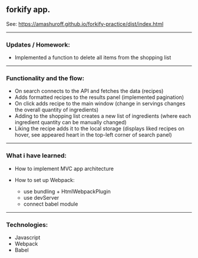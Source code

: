 ## forkify app.

See: https://amashuroff.github.io/forkify-practice/dist/index.html
___

###  Updates / Homework:

* Implemented a function to delete all items from the shopping list

___

### Functionality and the flow:
* On search connects to the API and fetches the data (recipes)
* Adds formatted recipes to the results panel (implemented pagination)
* On click adds recipe to the main window (change in servings changes the overall quantity of ingredients)
* Adding to the shopping list creates a new list of ingredients (where each ingredient quantity can be manually changed)
* Liking the recipe adds it to the local storage (displays liked recipes on hover, see appeared heart in the top-left corner of search panel)
___

###  What i have learned:

* How to implement MVC app architecture

* How to set up Webpack:
  - use bundling + HtmlWebpackPlugin
  - use devServer
  - connect babel module
___

### Technologies:
* Javascript
* Webpack
* Babel
